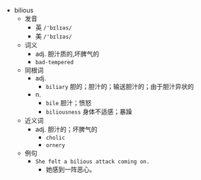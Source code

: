 - bilious
  - 发音
    - 英 `/'bɪlɪəs/`
    - 美 `/'bɪlɪəs/`
  - 词义
    - adj. 胆汁质的,坏脾气的
    - `bad-tempered`
  - 同根词
    - adj.
      - `biliary` 胆的；胆汁的；输送胆汁的；由于胆汁异状的
    - n.
      - `bile` 胆汁；愤怒
      - `biliousness` 身体不适感；暴躁
  - 近义词
    - adj. 胆汁的；坏脾气的
      - `cholic`
      - `ornery`
  - 例句
    - `She felt a bilious attack coming on.`
      - 她感到一阵恶心。

